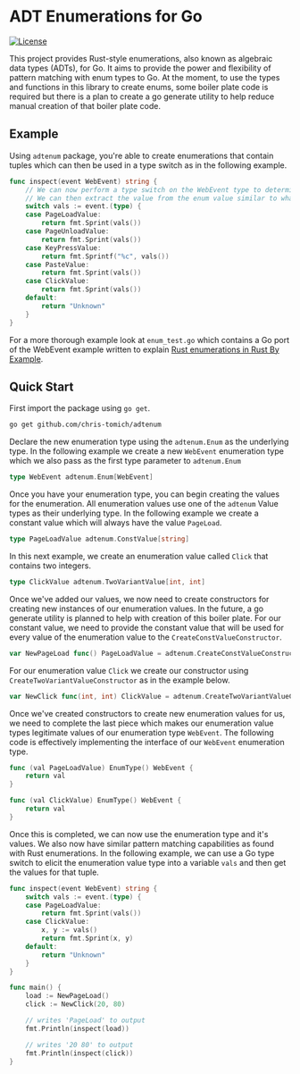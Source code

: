 # ADT Enumerations for Go

[![License](https://img.shields.io/badge/license-MIT-blue.svg)](LICENSE)

This project provides Rust-style enumerations, also known as algebraic data types (ADTs), for Go. It aims to provide the power and flexibility of pattern matching with enum types to Go. At the moment, to use the types and functions in this library to create enums, some boiler plate code is required but there is a plan to create a go generate utility to help reduce manual creation of that boiler plate code.

## Example

Using `adtenum` package, you're able to create enumerations that contain tuples which can then be used in a type switch as in the following example.

```go
func inspect(event WebEvent) string {
	// We can now perform a type switch on the WebEvent type to determine which enum value we have.
	// We can then extract the value from the enum value similar to what could be done in Rust.
	switch vals := event.(type) {
	case PageLoadValue:
		return fmt.Sprint(vals())
	case PageUnloadValue:
		return fmt.Sprint(vals())
	case KeyPressValue:
		return fmt.Sprintf("%c", vals())
	case PasteValue:
		return fmt.Sprint(vals())
	case ClickValue:
		return fmt.Sprint(vals())
	default:
		return "Unknown"
	}
}
```

For a more thorough example look at `enum_test.go` which contains a Go port of the WebEvent example written to explain [Rust enumerations in Rust By Example](https://doc.rust-lang.org/rust-by-example/custom_types/enum.html).

## Quick Start

First import the package using `go get`.

```bash
go get github.com/chris-tomich/adtenum
```

Declare the new enumeration type using the `adtenum.Enum` as the underlying type. In the following example we create a new `WebEvent` enumeration type which we also pass as the first type parameter to `adtenum.Enum`

```go
type WebEvent adtenum.Enum[WebEvent]
```

Once you have your enumeration type, you can begin creating the values for the enumeration. All enumeration values use one of the `adtenum` Value types as their underlying type. In the following example we create a constant value which will always have the value `PageLoad`.

```go
type PageLoadValue adtenum.ConstValue[string]
```

In this next example, we create an enumeration value called `Click` that contains two integers.

```go
type ClickValue adtenum.TwoVariantValue[int, int]
```

Once we've added our values, we now need to create constructors for creating new instances of our enumeration values. In the future, a go generate utility is planned to help with creation of this boiler plate. For our constant value, we need to provide the constant value that will be used for every value of the enumeration value to the `CreateConstValueConstructor`.

```go
var NewPageLoad func() PageLoadValue = adtenum.CreateConstValueConstructor[PageLoadValue]("PageLoad")
```

For our enumeration value `Click` we create our constructor using `CreateTwoVariantValueConstructor` as in the example below.

```go
var NewClick func(int, int) ClickValue = adtenum.CreateTwoVariantValueConstructor[ClickValue]()
```

Once we've created constructors to create new enumeration values for us, we need to complete the last piece which makes our enumeration value types legitimate values of our enumeration type `WebEvent`. The following code is effectively implementing the interface of our `WebEvent` enumeration type.

```go
func (val PageLoadValue) EnumType() WebEvent {
	return val
}

func (val ClickValue) EnumType() WebEvent {
	return val
}
```

Once this is completed, we can now use the enumeration type and it's values. We also now have similar pattern matching capabilities as found with Rust enumerations. In the following example, we can use a Go type switch to elicit the enumeration value type into a variable `vals` and then get the values for that tuple.

```go
func inspect(event WebEvent) string {
	switch vals := event.(type) {
	case PageLoadValue:
		return fmt.Sprint(vals())
	case ClickValue:
        x, y := vals()
		return fmt.Sprint(x, y)
	default:
		return "Unknown"
	}
}

func main() {
    load := NewPageLoad()
    click := NewClick(20, 80)

    // writes 'PageLoad' to output
    fmt.Println(inspect(load))

    // writes '20 80' to output
    fmt.Println(inspect(click))
}
```